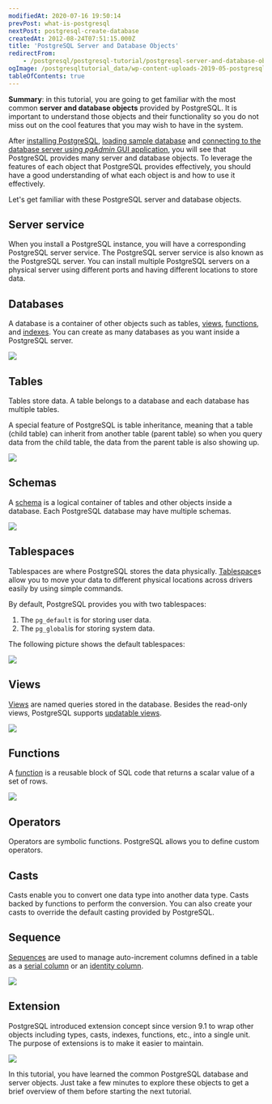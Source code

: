 ```yaml
---
modifiedAt: 2020-07-16 19:50:14
prevPost: what-is-postgresql
nextPost: postgresql-create-database
createdAt: 2012-08-24T07:51:15.000Z
title: 'PostgreSQL Server and Database Objects'
redirectFrom:
    - /postgresql/postgresql-tutorial/postgresql-server-and-database-objects
ogImage: /postgresqltutorial_data/wp-content-uploads-2019-05-postgresql-databases.png
tableOfContents: true
---
```



**Summary**: in this tutorial, you are going to get familiar with the most common **server and database objects** provided by PostgreSQL. It is important to understand those objects and their functionality so you do not miss out on the cool features that you may wish to have in the system.

After [installing PostgreSQL](/postgresql/postgresql-getting-started/install-postgresql), [loading sample database](/postgresql/postgresql-getting-started/load-postgresql-sample-database) and [connecting to the database server using _pgAdmin_ GUI application](/postgresql/postgresql-getting-started/connect-to-postgresql-database), you will see that PostgreSQL provides many server and database objects. To leverage the features of each object that PostgreSQL provides effectively, you should have a good understanding of what each object is and how to use it effectively.

Let's get familiar with these PostgreSQL server and database objects.

## Server service

When you install a PostgreSQL instance, you will have a corresponding PostgreSQL server service. The PostgreSQL server service is also known as the PostgreSQL server. You can install multiple PostgreSQL servers on a physical server using different ports and having different locations to store data.

## Databases

A database is a container of other objects such as tables, [views](/postgresql/postgresql-views), [functions](/postgresql/postgresql-stored-procedures), and [indexes](/postgresql/postgresql-indexes). You can create as many databases as you want inside a PostgreSQL server.

![](/postgresqltutorial_data/wp-content-uploads-2019-05-postgresql-databases.png)

## Tables

Tables store data. A table belongs to a database and each database has multiple tables.

A special feature of PostgreSQL is table inheritance, meaning that a table (child table) can inherit from another table (parent table) so when you query data from the child table, the data from the parent table is also showing up.

![](/postgresqltutorial_data/wp-content-uploads-2019-05-postgresql-tables.png)

## Schemas

A [schema](/postgresql/postgresql-administration/postgresql-schema) is a logical container of tables and other objects inside a database. Each PostgreSQL database may have multiple schemas.

![](/postgresqltutorial_data/wp-content-uploads-2019-05-postgresql-schema.png)

## Tablespaces

Tablespaces are where PostgreSQL stores the data physically. [Tablespace](/postgresql/postgresql-administration/postgresql-create-tablespace)s allow you to move your data to different physical locations across drivers easily by using simple commands.

By default, PostgreSQL provides you with two tablespaces:

1. The `pg_default` is for storing user data.
2. The `pg_global`is for storing system data.

The following picture shows the default tablespaces:

![](/postgresqltutorial_data/wp-content-uploads-2019-05-postgresql-tablespace.png)

## Views

[Views](/postgresql/postgresql-views) are named queries stored in the database. Besides the read-only views, PostgreSQL supports [updatable views](/postgresql/postgresql-views/postgresql-updatable-views).

![](/postgresqltutorial_data/wp-content-uploads-2019-05-postgresql-views.png)

## Functions

A [function](/postgresql/postgresql-stored-procedures) is a reusable block of SQL code that returns a scalar value of a set of rows.

![](/postgresqltutorial_data/wp-content-uploads-2019-05-postgresql-functions.png)

## Operators

Operators are symbolic functions. PostgreSQL allows you to define custom operators.

## Casts

Casts enable you to convert one data type into another data type. Casts backed by functions to perform the conversion. You can also create your casts to override the default casting provided by PostgreSQL.

## Sequence

[Sequences](/postgresql/postgresql-sequences) are used to manage auto-increment columns defined in a table as a [serial column](/postgresql/postgresql-tutorial/postgresql-serial) or an [identity column](/postgresql/postgresql-tutorial/postgresql-identity-column).

![](/postgresqltutorial_data/wp-content-uploads-2019-05-postgresql-sequence.png)

## Extension

PostgreSQL introduced extension concept since version 9.1 to wrap other objects including types, casts, indexes, functions, etc., into a single unit. The purpose of extensions is to make it easier to maintain.

![](/postgresqltutorial_data/wp-content-uploads-2019-05-postgresql-extension.png)

In this tutorial, you have learned the common PostgreSQL database and server objects. Just take a few minutes to explore these objects to get a brief overview of them before starting the next tutorial.
